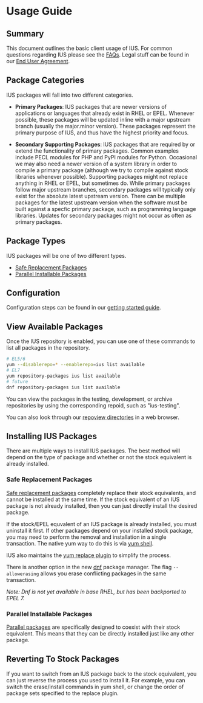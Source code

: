 # Usage Guide

## Summary

This document outlines the basic client usage of IUS. For common questions
regarding IUS please see the [FAQs][0].  Legal stuff can be found in our [End
User Agreement][1].

## Package Categories

IUS packages will fall into two different categories.

* **Primary Packages**: IUS packages that are newer versions of applications or
languages that already exist in RHEL or EPEL.  Whenever possible, these
packages will be updated inline with a major upstream branch (usually the
major.minor version).  These packages represent the primary purpose of IUS, and
thus have the highest priority and focus.

* **Secondary Supporting Packages**: IUS packages that are required by or
extend the functionality of primary packages.  Common examples include PECL
modules for PHP and PyPI modules for Python.  Occasional we may also need a
newer version of a system library in order to compile a primary package
(although we try to compile against stock libraries whenever possible).
Supporting packages might not replace anything in RHEL or EPEL, but sometimes
do.  While primary packages follow major upstream branches, secondary packages
will typically only exist for the absolute latest upstream version.  There can
be multiple packages for the latest upstream version when the software must be
built against a specfic primary package, such as programming language
libraries.  Updates for secondary packages might not occur as often as primary
packages.

## Package Types

IUS packages will be one of two different types.

* [Safe Replacement Packages][2]
* [Parallel Installable Packages][3]

## Configuration

Configuration steps can be found in our [getting started guide][4].

## View Available Packages

Once the IUS repository is enabled, you can use one of these commands to list
all packages in the repository.

```bash
# EL5/6
yum --disablerepo=* --enablerepo=ius list available
# EL7
yum repository-packages ius list available
# future
dnf repository-packages ius list available
```

You can view the packages in the testing, development, or archive repositories
by using the corresponding repoid, such as "ius-testing".

You can also look through our [repoview directories][5] in a web browser.

## Installing IUS Packages

There are multiple ways to install IUS packages.  The best method will depend
on the type of package and whether or not the stock equivalent is already
installed.

### Safe Replacement Packages

[Safe replacement packages][2] completely replace their stock equivalents, and
cannot be installed at the same time.  If the stock equivalent of an IUS
package is not already installed, then you can just directly install the
desired package.

<script type="text/javascript" src="https://asciinema.org/a/24585.js" id="asciicast-24585" async></script>

If the stock/EPEL equvalent of an IUS package is already installed, you must
uninstall it first.  If other packages depend on your installed stock package,
you may need to perform the removal and installation in a single transaction.
The native yum way to do this is via [yum shell][7].

<script type="text/javascript" src="https://asciinema.org/a/24507.js" id="asciicast-24507" async></script>

IUS also maintains the [yum replace plugin][6] to simplify the process.

<script type="text/javascript" src="https://asciinema.org/a/24503.js" id="asciicast-24503" async></script>

There is another option in the new [dnf][8] package manager.  The flag
`--allowerasing` allows you erase conflicting packages in the same transaction.

_Note: Dnf is not yet available in base RHEL, but has been backported to EPEL 7._

<script type="text/javascript" src="https://asciinema.org/a/24559.js" id="asciicast-24559" async></script>

### Parallel Installable Packages

[Parallel packages][3] are specifically designed to coexist with their stock
equivalent.  This means that they can be directly installed just like any other
package.

<script type="text/javascript" src="https://asciinema.org/a/25049.js" id="asciicast-25049" async></script>

## Reverting To Stock Packages

If you want to switch from an IUS package back to the stock equivalent, you can
just reverse the process you used to install it.  For example, you can switch
the erase/install commands in yum shell, or change the order of package sets
specified to the replace plugin.

[0]: FAQs.md
[1]: https://dl.iuscommunity.org/pub/ius/IUS-COMMUNITY-EUA
[2]: SafeRepo.md#safe-replacement-package
[3]: SafeRepo.md#parallel-installable-package
[4]: GettingStarted.md
[5]: Packages.md
[6]: https://github.com/iuscommunity/yum-plugin-replace
[7]: http://man7.org/linux/man-pages/man8/yum-shell.8.html
[8]: https://dnf.readthedocs.org
